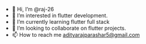 - 👋 Hi, I’m @raj-26
- 👀 I’m interested in flutter development.
- 🌱 I’m currently learning flutter full stack
- 💞️ I’m looking to collaborate on flutter projects.
- 📫 How to reach me adityarajparashar5@gmail.com

<!---
raj-26/raj-26 is a ✨ special ✨ repository because its `README.md` (this file) appears on your GitHub profile.
You can click the Preview link to take a look at your changes.
--->
